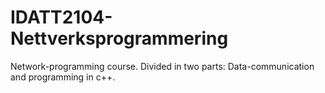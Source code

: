 # IDATT2104-Nettverksprogrammering
Network-programming course. Divided in two parts: Data-communication and programming in c++.
